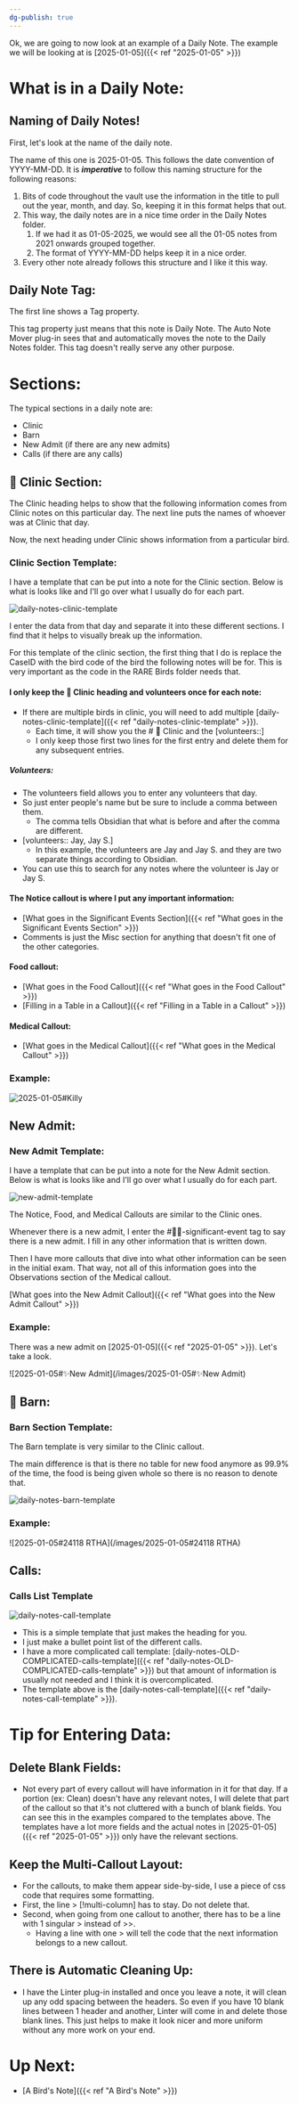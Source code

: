 ```yaml
---
dg-publish: true
---
```


Ok, we are going to now look at an example of a Daily Note. The example we will be looking at is [2025-01-05]({{< ref "2025-01-05" >}})

# What is in a Daily Note:

## Naming of Daily Notes!

First, let's look at the name of the daily note.

The name of this one is 2025-01-05. This follows the date convention of YYYY-MM-DD. It is ***imperative*** to follow this naming structure for the following reasons:

1. Bits of code throughout the vault use the information in the title to pull out the year, month, and day. So, keeping it in this format helps that out.
2. This way, the daily notes are in a nice time order in the Daily Notes folder.
	1. If we had it as 01-05-2025, we would see all the 01-05 notes from 2021 onwards grouped together.
	2. The format of YYYY-MM-DD helps keep it in a nice order.
3. Every other note already follows this structure and I like it this way.

## Daily Note Tag:

The first line shows a Tag property.

This tag property just means that this note is Daily Note. The Auto Note Mover plug-in sees that and automatically moves the note to the Daily Notes folder. This tag doesn't really serve any other purpose.

# Sections:

The typical sections in a daily note are:
- Clinic
- Barn
- New Admit (if there are any new admits)
- Calls (if there are any calls)

## 🏥 Clinic Section:

The Clinic heading helps to show that the following information comes from Clinic notes on this particular day.
The next line puts the names of whoever was at Clinic that day.

Now, the next heading under Clinic shows information from a particular bird.

### Clinic Section Template:

I have a template that can be put into a note for the Clinic section. Below is what is looks like and I'll go over what I usually do for each part.

![daily-notes-clinic-template](/images/daily-notes-clinic-template)

I enter the data from that day and separate it into these different sections. I find that it helps to visually break up the information.

For this template of the clinic section, the first thing that I do is replace the CaseID with the bird code of the bird the following notes will be for. This is very important as the code in the RARE Birds folder needs that.

#### I only keep the 🏥 Clinic heading and volunteers once for each note:
- If there are multiple birds in clinic, you will need to add multiple [daily-notes-clinic-template]({{< ref "daily-notes-clinic-template" >}}).
	- Each time, it will show you the # 🏥 Clinic and the [volunteers::]
	- I only keep those first two lines for the first entry and delete them for any subsequent entries.

##### Volunteers:
- The volunteers field allows you to enter any volunteers that day.
- So just enter people's name but be sure to include a comma between them.
	- The comma tells Obsidian that what is before and after the comma are different.
- [volunteers:: Jay, Jay S.]
	- In this example, the volunteers are Jay and Jay S. and they are two separate things according to Obsidian.
- You can use this to search for any notes where the volunteer is Jay or Jay S.

#### The Notice callout is where I put any important information:
- [What goes in the Significant Events Section]({{< ref "What goes in the Significant Events Section" >}})
- Comments is just the Misc section for anything that doesn't fit one of the other categories.

#### Food callout:
- [What goes in the Food Callout]({{< ref "What goes in the Food Callout" >}})
- [Filling in a Table in a Callout]({{< ref "Filling in a Table in a Callout" >}})

#### Medical Callout:
- [What goes in the Medical Callout]({{< ref "What goes in the Medical Callout" >}})

### Example:

![2025-01-05#Killy](/images/2025-01-05#Killy)

## New Admit:

### New Admit Template:

I have a template that can be put into a note for the New Admit section. Below is what is looks like and I'll go over what I usually do for each part.

![new-admit-template](/images/new-admit-template)

The Notice, Food, and Medical Callouts are similar to the Clinic ones.

Whenever there is a new admit, I enter the #🦅💥-significant-event tag to say there is a new admit.
I fill in any other information that is written down.

Then I have more callouts that dive into what other information can be seen in the initial exam. That way, not all of this information goes into the Observations section of the Medical callout.

[What goes into the New Admit Callout]({{< ref "What goes into the New Admit Callout" >}})

### Example:

There was a new admit on [2025-01-05]({{< ref "2025-01-05" >}}). Let's take a look.

![2025-01-05#✨New Admit](/images/2025-01-05#✨New Admit)

## 🏡 Barn:

### Barn Section Template:

The Barn template is very similar to the Clinic callout.

The main difference is that is there no table for new food anymore as 99.9% of the time, the food is being given whole so there is no reason to denote that.

![daily-notes-barn-template](/images/daily-notes-barn-template)

### Example:

![2025-01-05#24118 RTHA](/images/2025-01-05#24118 RTHA)

## Calls:

### Calls List Template

![daily-notes-call-template](/images/daily-notes-call-template)

 - This is a simple template that just makes the heading for you.
 - I just make a bullet point list of the different calls.
 - I have a more complicated call template: [daily-notes-OLD-COMPLICATED-calls-template]({{< ref "daily-notes-OLD-COMPLICATED-calls-template" >}}) but that amount of information is usually not needed and I think it is overcomplicated.
 - The template above is the [daily-notes-call-template]({{< ref "daily-notes-call-template" >}}).

# Tip for Entering Data:

## Delete Blank Fields:
- Not every part of every callout will have information in it for that day. If a portion (ex: Clean) doesn't have any relevant notes, I will delete that part of the callout so that it's not cluttered with a bunch of blank fields. You can see this in the examples compared to the templates above. The templates have a lot more fields and the actual notes in [2025-01-05]({{< ref "2025-01-05" >}}) only have the relevant sections.

## Keep the Multi-Callout Layout:
- For the callouts, to make them appear side-by-side, I use a piece of css code that requires some formatting.
- First, the line > [!multi-column] has to stay. Do not delete that.
- Second, when going from one callout to another, there has to be a line with 1 singular > instead of >>.
	- Having a line with one > will tell the code that the next information belongs to a new callout.

## There is Automatic Cleaning Up:
- I have the Linter plug-in installed and once you leave a note, it will clean up any odd spacing between the headers. So even if you have 10 blank lines between 1 header and another, Linter will come in and delete those blank lines. This just helps to make it look nicer and more uniform without any more work on your end.

# Up Next:
- [A Bird's Note]({{< ref "A Bird's Note" >}})